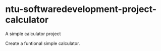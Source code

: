 # ntu-softwaredevelopment-project-calculator
A simple calculator project

Create a funtional simple calculator.
